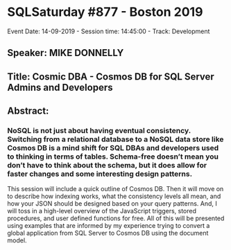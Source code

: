 # SQLSaturday #877 - Boston 2019
Event Date: 14-09-2019 - Session time: 14:45:00 - Track: Development
## Speaker: MIKE DONNELLY
## Title: Cosmic DBA - Cosmos DB for SQL Server Admins and Developers
## Abstract:
### NoSQL is not just about having eventual consistency. Switching from a relational database to a NoSQL data store like Cosmos DB is a mind shift for SQL DBAs and developers used to thinking in terms of tables. Schema-free doesn’t mean you don’t have to think about the schema, but it does allow for faster changes and some interesting design patterns. 

This session will include a quick outline of Cosmos DB. Then it will move on to describe how indexing works, what the consistency levels all mean, and how your JSON should be designed based on your query patterns. And, I will toss in a high-level overview of the JavaScript triggers, stored procedures, and user defined functions for free. All of this will be presented using examples that are informed by my experience trying to convert a global application from SQL Server to Cosmos DB using the document model.
